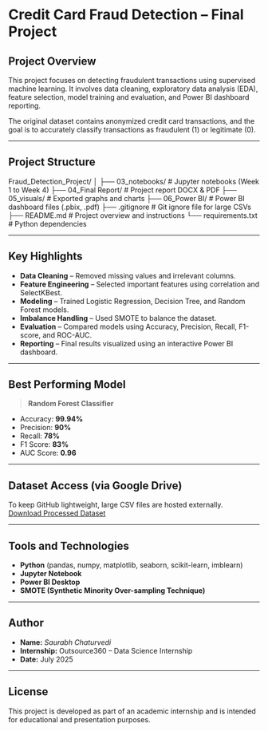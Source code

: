 # Credit Card Fraud Detection – Final Project

##  Project Overview
This project focuses on detecting fraudulent transactions using supervised machine learning. It involves data cleaning, exploratory data analysis (EDA), feature selection, model training and evaluation, and Power BI dashboard reporting.

The original dataset contains anonymized credit card transactions, and the goal is to accurately classify transactions as fraudulent (1) or legitimate (0).

---

##  Project Structure

Fraud_Detection_Project/
│
├── 03_notebooks/              # Jupyter notebooks (Week 1 to Week 4)
├── 04_Final Report/           # Project report DOCX & PDF
├── 05_visuals/                # Exported graphs and charts
├── 06_Power BI/               # Power BI dashboard files (.pbix, .pdf)
├── .gitignore                 # Git ignore file for large CSVs
├── README.md                  # Project overview and instructions
└── requirements.txt           # Python dependencies

---

## Key Highlights

- **Data Cleaning** – Removed missing values and irrelevant columns.
- **Feature Engineering** – Selected important features using correlation and SelectKBest.
- **Modeling** – Trained Logistic Regression, Decision Tree, and Random Forest models.
- **Imbalance Handling** – Used SMOTE to balance the dataset.
- **Evaluation** – Compared models using Accuracy, Precision, Recall, F1-score, and ROC-AUC.
- **Reporting** – Final results visualized using an interactive Power BI dashboard.

---

##  Best Performing Model

> **Random Forest Classifier**  
- Accuracy: **99.94%**  
- Precision: **90%**  
- Recall: **78%**  
- F1 Score: **83%**  
- AUC Score: **0.96**

---

## Dataset Access (via Google Drive)

To keep GitHub lightweight, large CSV files are hosted externally.  
 [Download Processed Dataset](https://drive.google.com/file/d/1kiZSAyY3WrWSLIQD3CgT2ZmmRBFLhFzx/view?usp=sharing)

---

## Tools and Technologies

- **Python** (pandas, numpy, matplotlib, seaborn, scikit-learn, imblearn)
- **Jupyter Notebook**
- **Power BI Desktop**
- **SMOTE (Synthetic Minority Over-sampling Technique)**

---

##  Author

- **Name:** *Saurabh Chaturvedi*  
- **Internship:** Outsource360 – Data Science Internship  
- **Date:** July 2025

---

##  License

This project is developed as part of an academic internship and is intended for educational and presentation purposes.
